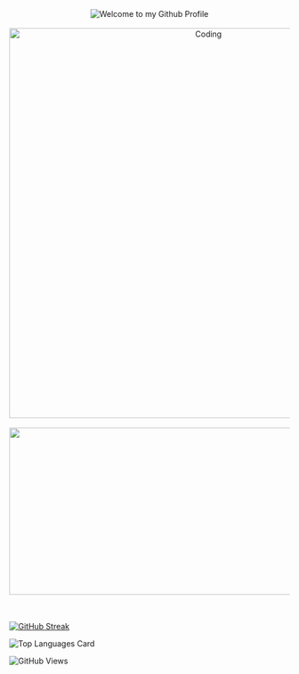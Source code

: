 <!-- "Hero" Header -->
<div align="center">
  <img src="https://github.com/GoldenManBel/GoldenManBel/blob/master/images/welcome.png?raw=true" style="max-width: 100%;" alt="Welcome to my Github Profile" />
  <br />
  <br />
  <img align="center" alt="Coding" width="700" src="https://media3.giphy.com/media/RpX3MPpmKt8FwpC23r/giphy.gif?cid=ecf05e47dz6ryhklojm0k0m72qccr8tw2v0oqf0a65xtzodr&ep=v1_gifs_search&rid=giphy.gif&ct=g">
  <br />
  <br />
  <a href="https://goldenmanbel.github.io/Portfolio" target="blank"><img align="center" src="https://encrypted-tbn0.gstatic.com/images?q=tbn:ANd9GcQaRW_u5_ZSisy1XuGtnDdN7OdhfQ736WzIMMlUtG1jrrPunOha5vm0kX4tPp9BGVyRl6k&usqp=CAU" alt="" height="300" width="700" /></a>
</div>
<br />
<br />

[![GitHub Streak](https://github-readme-streak-stats.herokuapp.com/?user=GoldenManBel&theme=highcontrast)](https://git.io/streak-stats)

![Top Languages Card](https://github-readme-stats.vercel.app/api/top-langs/?username=GoldenManBel&theme=highcontrast)

![GitHub Views](https://komarev.com/ghpvc/?username=GoldenManBel&color=blueviolet)
